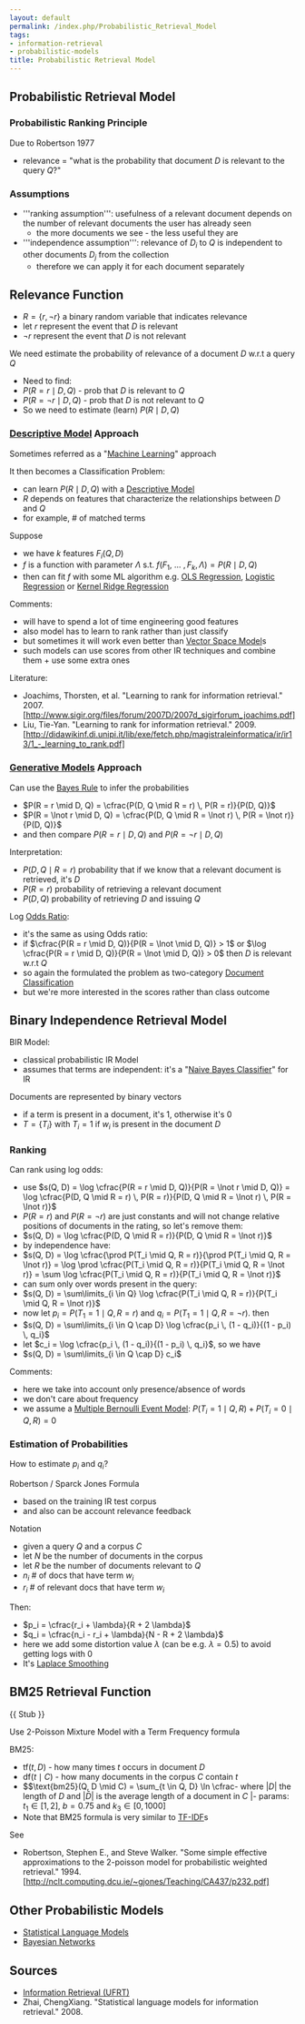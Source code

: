 ```yaml
---
layout: default
permalink: /index.php/Probabilistic_Retrieval_Model
tags:
- information-retrieval
- probabilistic-models
title: Probabilistic Retrieval Model
---
```

## Probabilistic Retrieval Model
### Probabilistic Ranking Principle
Due to Robertson 1977
- relevance = "what is the probability that document $D$ is relevant to the query $Q$?"


### Assumptions
- '''ranking assumption''': usefulness of a relevant document depends on the number of relevant documents the user has already seen
  - the more documents we see - the less useful they are 
- '''independence assumption''': relevance of $D_i$ to $Q$ is independent to other documents $D_j$ from the collection
  - therefore we can apply it for each document separately



## Relevance Function
- $R = \{ r, \lnot r \}$ a binary random variable that indicates relevance
- let $r$ represent the event that $D$ is relevant 
- $\lnot r$ represent the event that $D$ is not relevant 


We need estimate the probability of relevance of a document $D$ w.r.t a query $Q$ 
- Need to find:
- $P(R = r \mid D, Q)$ - prob that $D$ is relevant to $Q$
- $P(R = \lnot r \mid D, Q)$ - prob that $D$ is not relevant to $Q$
- So we need to estimate (learn) $P(R \mid D, Q)$



### [Descriptive Model](Descriptive_Models) Approach
Sometimes referred as a "[Machine Learning](Machine_Learning)" approach

It then becomes a Classification Problem:
- can learn $P(R \mid D, Q)$ with a [Descriptive Model](Descriptive_Models)
- $R$ depends on features that characterize the relationships between $D$ and $Q$ 
- for example, # of matched terms

Suppose 
- we have $k$ features $F_i(Q, D)$
- $f$ is a function with parameter $\Lambda$ s.t. $f(F_1, \ ... \ , F_k, \Lambda) = P(R \mid D, Q)$ 
- then can fit $f$ with some ML algorithm e.g. [OLS Regression](OLS_Regression), [Logistic Regression](Logistic_Regression) or [Kernel Ridge Regression](Kernel_Ridge_Regression)


Comments:
- will have to spend a lot of time engineering good features
- also model has to learn to rank rather than just classify
- but sometimes it will work even better than [Vector Space Model](Vector_Space_Model)s
- such models can use scores from other IR techniques and combine them + use some extra ones


Literature:
- Joachims, Thorsten, et al. "Learning to rank for information retrieval." 2007. [http://www.sigir.org/files/forum/2007D/2007d_sigirforum_joachims.pdf]
- Liu, Tie-Yan. "Learning to rank for information retrieval." 2009. [http://didawikinf.di.unipi.it/lib/exe/fetch.php/magistraleinformatica/ir/ir13/1_-_learning_to_rank.pdf]



### [Generative Models](Generative_Models) Approach
Can use the [Bayes Rule](Bayes_Rule) to infer the probabilities
- $P(R = r \mid D, Q) = \cfrac{P(D, Q \mid R = r) \, P(R = r)}{P(D, Q)}$
- $P(R = \lnot r \mid D, Q) = \cfrac{P(D, Q \mid R = \lnot r) \, P(R = \lnot r)}{P(D, Q)}$
- and then compare $P(R = r \mid D, Q)$ and $P(R = \lnot r \mid D, Q)$

Interpretation:
- $P(D, Q \mid R = r)$ probability that if we know that a relevant document is retrieved, it's $D$
- $P(R = r)$ probability of retrieving a relevant document
- $P(D, Q)$ probability of retrieving $D$ and issuing $Q$


Log [Odds Ratio](Odds_Ratio):
- it's the same as using Odds ratio:
- if $\cfrac{P(R = r \mid D, Q)}{P(R = \lnot  \mid D, Q)} > 1$ or $\log \cfrac{P(R = r \mid D, Q)}{P(R = \lnot \mid D, Q)} > 0$ then $D$ is relevant w.r.t $Q$ 
- so again the formulated the problem as two-category [Document Classification](Document_Classification)
- but we're more interested in the scores rather than class outcome




## Binary Independence Retrieval Model
BIR Model: 
- classical probabilistic IR Model 
- assumes that terms are independent: it's a "[Naive Bayes Classifier](Naive_Bayes_Classifier)" for IR


Documents are represented by binary vectors 
- if a term is present in a document, it's 1, otherwise it's 0
- $T = \{T_i \}$ with $T_i = 1$ if $w_i$ is present in the document $D$ 


### Ranking
Can rank using log odds:
- use $s(Q, D) = \log \cfrac{P(R = r \mid D, Q)}{P(R = \lnot r \mid D, Q)} = \log \cfrac{P(D, Q \mid R = r) \, P(R = r)}{P(D, Q \mid R = \lnot r) \, P(R = \lnot r)}$
- $P(R = r)$ and $P(R = \lnot r)$ are just constants and will not change relative positions of documents in the rating, so let's remove them:
- $s(Q, D) = \log \cfrac{P(D, Q \mid R = r)}{P(D, Q \mid R = \lnot r)}$
- by independence have:
- $s(Q, D) = \log \cfrac{\prod P(T_i \mid Q, R = r)}{\prod P(T_i \mid Q, R = \lnot r)} = \log \prod \cfrac{P(T_i \mid Q, R = r)}{P(T_i \mid Q, R = \lnot r)} = \sum \log \cfrac{P(T_i \mid Q, R = r)}{P(T_i \mid Q, R = \lnot r)}$
- can sum only over words present in the query:
- $s(Q, D) = \sum\limits_{i \in Q} \log \cfrac{P(T_i \mid Q, R = r)}{P(T_i \mid Q, R = \lnot r)}$
- now let $p_i = P(T_1 = 1 \mid Q, R = r)$ and $q_i = P(T_1 = 1 \mid Q, R = \lnot r)$. then 
- $s(Q, D) = \sum\limits_{i \in Q \cap D} \log \cfrac{p_i \, (1 - q_i)}{(1 - p_i) \, q_i}$
- let $c_i = \log \cfrac{p_i \, (1 - q_i)}{(1 - p_i) \, q_i}$, so we have 
- $s(Q, D) = \sum\limits_{i \in Q \cap D} c_i$



Comments:
- here we take into account only presence/absence of words 
- we don't care about frequency 
- we assume a [Multiple Bernoulli Event Model](Binomial_Distribution): $P(T_i = 1 \mid Q, R) + P(T_i = 0 \mid Q, R) = 0$


### Estimation of Probabilities
How to estimate $p_i$ and $q_i$? 

Robertson / Sparck Jones Formula
- based on the training IR test corpus 
- and also can be account relevance feedback


Notation
- given a query $Q$ and a corpus $C$ 
- let $N$ be the number of documents in the corpus
- let $R$ be the number of documents relevant to $Q$ 
- $n_i$ # of docs that have term $w_i$
- $r_i$ # of relevant docs that have term $w_i$ 


Then:
- $p_i = \cfrac{r_i + \lambda}{R + 2 \lambda}$ 
- $q_i = \cfrac{n_i - r_i + \lambda}{N - R + 2 \lambda}$
- here we add some distortion value $\lambda$ (can be e.g. $\lambda = 0.5$) to avoid getting logs with 0
- It's [Laplace Smoothing](Laplace_Smoothing)



## BM25 Retrieval Function
{{ Stub }}

Use 2-Poisson Mixture Model with a Term Frequency formula

BM25:
- $\text{tf}(t, D)$ - how many times $t$ occurs in document $D$
- $\text{df}(t \mid C)$ - how many documents in the corpus $C$ contain $t$ 
- $$\text{bm25}(Q, D \mid C) = \sum_{t \in Q, D} \ln \cfrac- where $|  D |$ the length of $D$ and $| \bar D |$ is the average length of a document in $C$  |- params: $t_1 \in [1, 2]$, $b = 0.75$ and $k_3 \in [0, 1000]$
- Note that BM25 formula is very similar to [TF-IDF](TF-IDF)s


See 
- Robertson, Stephen E., and Steve Walker. "Some simple effective approximations to the 2-poisson model for probabilistic weighted retrieval." 1994. [http://nclt.computing.dcu.ie/~gjones/Teaching/CA437/p232.pdf]



## Other Probabilistic Models
- [Statistical Language Models](Statistical_Language_Models)
- [Bayesian Networks](Bayesian_Networks)


## Sources
- [Information Retrieval (UFRT)](Information_Retrieval_(UFRT))
- Zhai, ChengXiang. "Statistical language models for information retrieval." 2008.
